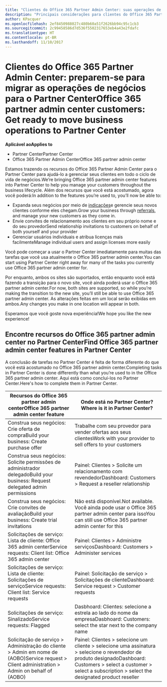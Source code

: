 ```yaml
---
title: "Clientes do Office 365 Partner Admin Center: suas operações de negócios estão migrando para o Partner Center| Partner Center"
description: "Principais considerações para clientes do Office 365 Partner Admin Center ao migrar para o Partner Center"
author: KPacquer
ms.openlocfilehash: 2ef8450988027c480b60a51f2626bb94c95c1cb3
ms.sourcegitcommit: 2c99458586d7d536f5502317653eb4a43e2fdafc
ms.translationtype: HT
ms.contentlocale: pt-BR
ms.lasthandoff: 11/10/2017
---
```

# <a name="office-365-partner-admin-center-customers-get-ready-to-move-business-operations-to-partner-center"></a><span data-ttu-id="d1748-103">Clientes do Office 365 Partner Admin Center: preparem-se para migrar as operações de negócios para o Partner Center</span><span class="sxs-lookup"><span data-stu-id="d1748-103">Office 365 partner admin center customers: Get ready to move business operations to Partner Center</span></span>

**<span data-ttu-id="d1748-104">Aplicável ao</span><span class="sxs-lookup"><span data-stu-id="d1748-104">Applies to</span></span>** 

- <span data-ttu-id="d1748-105">Partner Center</span><span class="sxs-lookup"><span data-stu-id="d1748-105">Partner Center</span></span>
- <span data-ttu-id="d1748-106">Office 365 Partner Admin Center</span><span class="sxs-lookup"><span data-stu-id="d1748-106">Office 365 partner admin center</span></span>

<span data-ttu-id="d1748-107">Estamos trazendo os recursos do Office 365 Partner Admin Center para o Partner Center para ajudá-lo a gerenciar seus clientes em todo o ciclo de vida de negócios.</span><span class="sxs-lookup"><span data-stu-id="d1748-107">We’re bringing Office 365 partner admin center features into Partner Center to help you manage your customers throughout the business lifecycle.</span></span> <span data-ttu-id="d1748-108">Além dos recursos que você está acostumado, agora você poderá:</span><span class="sxs-lookup"><span data-stu-id="d1748-108">In addition to the features you’re used to, you’ll now be able to:</span></span> 

*  <span data-ttu-id="d1748-109">Expanda seus negócios por meio de [indicações](referrals.md)e gerencie seus novos clientes conforme eles chegam.</span><span class="sxs-lookup"><span data-stu-id="d1748-109">Grow your business through [referrals](referrals.md), and manage your new customers as they come in.</span></span>
*  <span data-ttu-id="d1748-110">Envie convites de relacionamento aos clientes em seu próprio nome e do seu provedor</span><span class="sxs-lookup"><span data-stu-id="d1748-110">Send relationship invitations to customers on behalf of both yourself and your provider</span></span>
*  <span data-ttu-id="d1748-111">Gerenciar usuários individuais e atribua licenças mais facilmente</span><span class="sxs-lookup"><span data-stu-id="d1748-111">Manage individual users and assign licenses more easily</span></span>

<span data-ttu-id="d1748-112">Você pode começar a usar o Partner Center imediatamente para muitas das tarefas que você usa atualmente o Office 365 partner admin center.</span><span class="sxs-lookup"><span data-stu-id="d1748-112">You can start using Partner Center right away for many of the tasks you currently use Office 365 partner admin center for.</span></span> 

<span data-ttu-id="d1748-113">Por enquanto, ambos os sites são suportados, então enquanto você está fazendo a transição para o novo site, você ainda poderá usar o Office 365 partner admin center.</span><span class="sxs-lookup"><span data-stu-id="d1748-113">For now, both sites are supported, so while you’re making the transition to the new site, you’ll still be able to use Office 365 partner admin center.</span></span> <span data-ttu-id="d1748-114">As alterações feitas em um local serão exibidas em ambos.</span><span class="sxs-lookup"><span data-stu-id="d1748-114">Any changes you make in one location will appear in both.</span></span>

<span data-ttu-id="d1748-115">Esperamos que você goste nova experiência!</span><span class="sxs-lookup"><span data-stu-id="d1748-115">We hope you like the new experience!</span></span>

## <a name="find-office-365-partner-admin-center-features-in-partner-center"></a><span data-ttu-id="d1748-116">Encontre recursos do Office 365 partner admin center no Partner Center</span><span class="sxs-lookup"><span data-stu-id="d1748-116">Find Office 365 partner admin center features in Partner Center</span></span>

<span data-ttu-id="d1748-117">A conclusão de tarefas no Partner Center é feita de forma diferente do que você está acostumado no Office 365 partner admin center.</span><span class="sxs-lookup"><span data-stu-id="d1748-117">Completing tasks in Partner Center is done differently than what you’re used to in the Office 365 partner admin center.</span></span> <span data-ttu-id="d1748-118">Aqui está como concluí-los no Partner Center.</span><span class="sxs-lookup"><span data-stu-id="d1748-118">Here's how to complete them in Partner Center.</span></span>

| <span data-ttu-id="d1748-119">Recursos do Office 365 partner admin center</span><span class="sxs-lookup"><span data-stu-id="d1748-119">Office 365 partner admin center feature</span></span>                       | <span data-ttu-id="d1748-120">Onde está no Partner Center?</span><span class="sxs-lookup"><span data-stu-id="d1748-120">Where is it in Partner Center?</span></span> | 
|   -----------------------------------------------  | -------------- |
| <span data-ttu-id="d1748-121">Construa seus negócios: Crie oferta de compra</span><span class="sxs-lookup"><span data-stu-id="d1748-121">Build your business: Create purchase offer</span></span> | <span data-ttu-id="d1748-122">Trabalhe com seu provedor para vender ofertas aos seus clientes</span><span class="sxs-lookup"><span data-stu-id="d1748-122">Work with your provider to sell offers to your customers</span></span> |
| <span data-ttu-id="d1748-123">Construa seus negócios: Solicite permissões de administrador delegado</span><span class="sxs-lookup"><span data-stu-id="d1748-123">Build your business: Request delegated admin permissions</span></span> | <span data-ttu-id="d1748-124">Painel: Clientes > Solicite um relacionamento com revendedor</span><span class="sxs-lookup"><span data-stu-id="d1748-124">Dashboard: Customers > Request a reseller relationship</span></span> |
| <span data-ttu-id="d1748-125">Construa seus negócios: Crie convites de avaliação</span><span class="sxs-lookup"><span data-stu-id="d1748-125">Build your business: Create trial invitations</span></span> | <span data-ttu-id="d1748-126">Não está disponível.</span><span class="sxs-lookup"><span data-stu-id="d1748-126">Not available.</span></span> <span data-ttu-id="d1748-127">Você ainda pode usar o Office 365 partner admin center para isso</span><span class="sxs-lookup"><span data-stu-id="d1748-127">You can still use Office 365 partner admin center for this</span></span> |
| <span data-ttu-id="d1748-128">Solicitações de serviço: Lista de cliente: Office 365 admin center</span><span class="sxs-lookup"><span data-stu-id="d1748-128">Service requests: Client list: Office 365 admin center</span></span> | <span data-ttu-id="d1748-129">Painel: Clientes > Administre serviços</span><span class="sxs-lookup"><span data-stu-id="d1748-129">Dashboard: Customers > Administer services</span></span> |
| <span data-ttu-id="d1748-130">Solicitações de serviço: Lista de cliente: Solicitações de serviço</span><span class="sxs-lookup"><span data-stu-id="d1748-130">Service requests: Client list: Service requests</span></span> | <span data-ttu-id="d1748-131">Painel: Solicitação de serviço > Solicitações de cliente</span><span class="sxs-lookup"><span data-stu-id="d1748-131">Dashboard: Service request > Customer requests</span></span> |
| <span data-ttu-id="d1748-132">Solicitações de serviço: Sinalizado</span><span class="sxs-lookup"><span data-stu-id="d1748-132">Service requests: Flagged</span></span> | <span data-ttu-id="d1748-133">Dasbhoard: Clientes: selecione a estrela ao lado do nome da empresa</span><span class="sxs-lookup"><span data-stu-id="d1748-133">Dasbhoard: Customers: select the star next to the company name</span></span> |
| <span data-ttu-id="d1748-134">Solicitação de serviço > Administração do cliente > Admin em nome de (AOBO)</span><span class="sxs-lookup"><span data-stu-id="d1748-134">Service request > Client administration > Admin on behalf of (AOBO)</span></span> | <span data-ttu-id="d1748-135">Painel: Clientes > selecione um cliente > selecione uma assinatura > selecione o revendedor de produto designado</span><span class="sxs-lookup"><span data-stu-id="d1748-135">Dashboard: Customers > select a customer > select a subscription > select the designated product reseller</span></span> |

